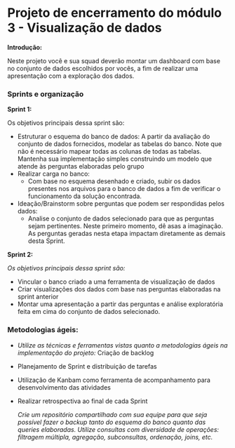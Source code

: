 # Projeto de encerramento do módulo 3 - Visualização de dados

**Introdução:**

Neste projeto você e sua squad deverão montar um dashboard com base no conjunto de dados escolhidos por vocês, a fim de realizar uma apresentação com a exploração dos dados.

### Sprints e organização

**Sprint 1:**

Os objetivos principais dessa sprint são:

- Estruturar o esquema do banco de dados: A partir da avaliação do conjunto de dados fornecidos, modelar as tabelas do banco. Note que não é necessário mapear todas as colunas de todas as tabelas. Mantenha sua implementação simples construindo um modelo que atende às perguntas elaboradas pelo grupo
- Realizar carga no banco:
  - Com base no esquema desenhado e criado, subir os dados presentes nos arquivos para o banco de dados a fim de verificar o funcionamento da solução encontrada.
- Ideação/Brainstorm sobre perguntas que podem ser respondidas pelos dados:
  - Analise o conjunto de dados selecionado para que as perguntas sejam pertinentes. Neste primeiro momento, dê asas a imaginação. As perguntas geradas nesta etapa impactam diretamente as demais desta Sprint.

**Sprint 2:**

_Os objetivos principais dessa sprint são:_

- Vincular o banco criado a uma ferramenta de visualização de dados
- Criar visualizações dos dados com base nas perguntas elaboradas na sprint anterior
- Montar uma apresentação a partir das perguntas e análise exploratória feita em cima do conjunto de dados selecionado.

### Metodologias ágeis:

- _Utilize as técnicas e ferramentas vistas quanto a metodologias ágeis na implementação do projeto:_ Criação de backlog
- Planejamento de Sprint e distribuição de tarefas
- Utilização de Kanbam como ferramenta de acompanhamento para desenvolvimento das atividades
- Realizar retrospectiva ao final de cada Sprint

  _Crie um repositório compartilhado com sua equipe para que seja possível fazer o backup tanto do esquema do banco quanto das queries elaboradas. Utilize consultas com diversidade de operações: filtragem múltipla, agregação, subconsultas, ordenação, joins, etc._
